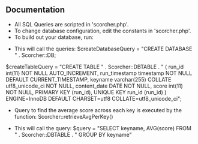 Documentation
--------------

+ All SQL Queries are scripted in 'scorcher.php'.
+ To change database configuration, edit the constants in 'scorcher.php'.
+ To build out your database, run:
<?php
	require_once("scorcher.php");
	Scorcher::buildDatabase();
?>


+ This will call the queries:
$createDatabaseQuery = "CREATE DATABASE " . Scorcher::DB;

$createTableQuery = 
				"CREATE TABLE " . Scorcher::DBTABLE . " (
					run_id int(11) NOT NULL AUTO_INCREMENT,
					run_timestamp timestamp NOT NULL DEFAULT CURRENT_TIMESTAMP,
					keyname varchar(255) COLLATE utf8_unicode_ci NOT NULL,
					content_date DATE NOT NULL,
					score int(11) NOT NULL,
					PRIMARY KEY (run_id),
					UNIQUE KEY run_id (run_id)
				) ENGINE=InnoDB DEFAULT CHARSET=utf8 COLLATE=utf8_unicode_ci";


+ Query to find the average score across each key is executed by the function:
Scorcher::retrieveAvgPerKey()

+ This will call the query:
$query =
				"SELECT keyname, AVG(score)
				FROM " . Scorcher::DBTABLE . "
				GROUP BY keyname"

